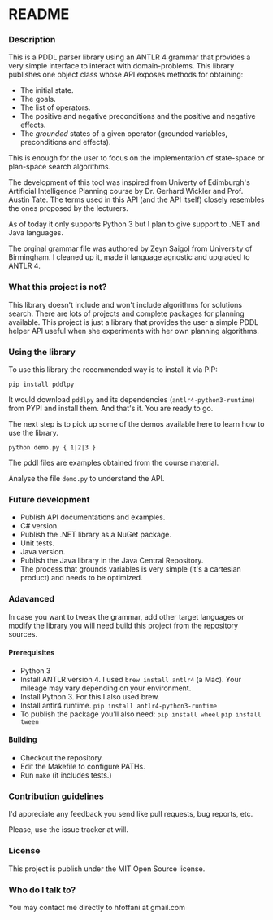 # README #


### Description ###

This is a PDDL parser library using an ANTLR 4 grammar that provides a very simple interface to interact with domain-problems.
This library publishes one object class whose API exposes methods for obtaining:

* The initial state.
* The goals.
* The list of operators.
* The positive and negative preconditions and the positive and negative effects.
* The _grounded_ states of a given operator (grounded variables, preconditions and effects).

This is enough for the user to focus on the implementation of state-space or plan-space search algorithms.

The development of this tool was inspired from Univerty of Edimburgh's Artificial Intelligence Planning course by Dr. Gerhard Wickler and Prof. Austin Tate. The terms used in this API (and the API itself) closely resembles the ones proposed by the lecturers.

As of today it only supports Python 3 but I plan to give support to .NET and Java languages.

The orginal grammar file was authored by Zeyn Saigol from University of Birmingham. I cleaned up it, made it language agnostic and upgraded to ANTLR 4.


### What this project is not? ###

This library doesn't include and won't include algorithms for solutions search.
There are lots of projects and complete packages for planning available. This project is just a library that provides the user a simple PDDL helper API useful when she experiments with her own planning algorithms.


### Using the library ###

To use this library the recommended way is to install it via PIP:
```
pip install pddlpy
```

It would download `pddlpy` and its dependencies (`antlr4-python3-runtime`) from PYPI and install them.
And that's it. You are ready to go.

The next step is to pick up some of the demos available here to learn how to use the library.

```
python demo.py { 1|2|3 }
```
The pddl files are examples obtained from the course material.

Analyse the file `demo.py` to understand the API.


### Future development ###

* Publish API documentations and examples.
* C# version.
* Publish the .NET library as a NuGet package.
* Unit tests.
* Java version.
* Publish the Java library in the Java Central Repository.
* The process that grounds variables is very simple (it's a cartesian product) and needs to be optimized.


### Adavanced ###

In case you want to tweak the grammar, add other target languages or modify the library you will need build this project from the repository sources.

#### Prerequisites

* Python 3
* Install ANTLR version 4.
    I used `brew install antlr4` (a Mac). Your mileage may vary depending on your environment.
* Install Python 3.
    For this I also used brew.
* Install antlr4 runtime.
    `pip install antlr4-python3-runtime`
* To publish the package you'll also need:
    `pip install wheel`
    `pip install tween`

#### Building

* Checkout the repository.
* Edit the Makefile to configure PATHs.
* Run `make` (it includes tests.)


### Contribution guidelines ###

I'd appreciate any feedback you send like pull requests, bug reports, etc.

Please, use the issue tracker at will.


### License ###

This project is publish under the MIT Open Source license.


### Who do I talk to? ###

You may contact me directly to hfoffani at gmail.com


